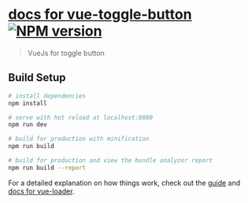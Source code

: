 # [docs for vue-toggle-button](https://gurudin.github.io/vue-toggle-button/) [![NPM version](https://img.shields.io/npm/v/vue-toggle-button.svg)](https://www.npmjs.com/package/vue-toggle-button)

> VueJs for toggle button

## Build Setup

``` bash
# install dependencies
npm install

# serve with hot reload at localhost:8080
npm run dev

# build for production with minification
npm run build

# build for production and view the bundle analyzer report
npm run build --report
```

For a detailed explanation on how things work, check out the [guide](http://vuejs-templates.github.io/webpack/) and [docs for vue-loader](http://vuejs.github.io/vue-loader).
